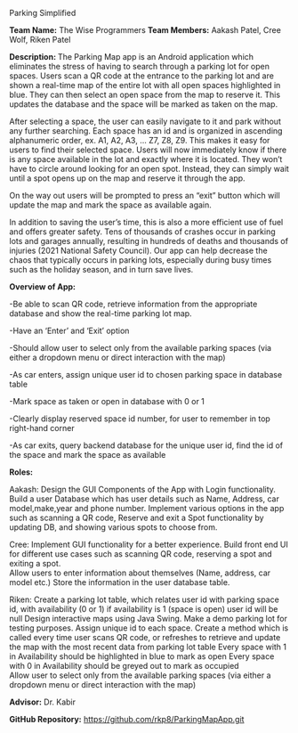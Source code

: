 Parking Simplified

<b>Team Name:</b> 
The Wise Programmers
<b>Team Members:</b>
Aakash Patel, Cree Wolf, Riken Patel

<b>Description: </b>
The Parking Map app is an Android application which eliminates the stress of having to search through a parking lot for open spaces. Users scan a QR code at the entrance to the parking lot and are shown a real-time map of the entire lot with all open spaces highlighted in blue. They can then select an open space from the map to reserve it. This updates the database and the space will be marked as taken on the map. 

After selecting a space, the user can easily navigate to it and park without any further searching. Each space has an id and is organized in ascending alphanumeric order, ex. A1, A2, A3, ... Z7, Z8, Z9. This makes it easy for users to find their selected space. Users will now immediately know if there is any space available in the lot and exactly where it is located. They won’t have to circle around looking for an open spot. Instead, they can simply wait until a spot opens up on the map and reserve it through the app. 

On the way out users will be prompted to press an “exit” button which will update the map and mark the space as available again.

In addition to saving the user’s time, this is also a more efficient use of fuel and offers greater safety. Tens of thousands of crashes occur in parking lots and garages annually, resulting in hundreds of deaths and thousands of injuries (2021 National Safety Council). Our app can help decrease the chaos that typically occurs in parking lots, especially during busy times such as the holiday season, and in turn save lives.

<b>Overview of App:</b>

-Be able to scan QR code, retrieve information from the appropriate database and show the real-time parking lot map.

-Have an ‘Enter’ and ‘Exit’ option 

-Should allow user to select only from the available parking spaces (via either a dropdown menu or direct interaction with the map)

-As car enters, assign unique user id to chosen parking space in database table 

-Mark space as taken or open in database with 0 or 1 

-Clearly display reserved space id number, for user to remember in top right-hand corner

 -As car exits, query backend database for the unique user id, find the id of the space and mark the space as available

<b>Roles:</b>

Aakash:
Design the GUI Components of the App with Login functionality.
Build a user Database which has user details such as Name, Address, car model,make,year and phone number.
Implement various options in the app such as scanning a QR code, Reserve and exit a Spot functionality by updating DB, and showing various spots to choose from.

Cree:
Implement GUI functionality for a better experience.
Build front end UI for different use cases such as scanning QR code, reserving a spot and exiting a spot.  
Allow users to enter information about themselves (Name, address, car model etc.) Store the information in the user database table. 

Riken:
Create a parking lot table, which relates user id with parking space id, with availability (0 or 1) if availability is 1 (space is open) user id will be null
Design interactive maps using Java Swing. Make a demo parking lot for testing purposes. Assign unique id to each space.
Create a method which is called every time user scans QR code, or refreshes to retrieve and update the map with the most recent data from parking lot table
Every space with 1 in Availability should be highlighted in blue to mark as open
Every space with 0 in Availability should be greyed out to mark as occupied  
Allow user to select only from the available parking spaces (via either a dropdown menu or direct interaction with the map)


<b>Advisor:</b> Dr. Kabir

<b>GitHub Repository:</b> https://github.com/rkp8/ParkingMapApp.git
